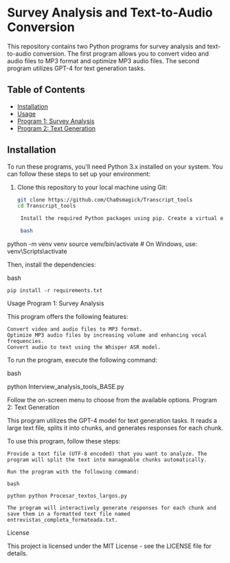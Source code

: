 # Survey Analysis and Text-to-Audio Conversion

This repository contains two Python programs for survey analysis and text-to-audio conversion. The first program allows you to convert video and audio files to MP3 format and optimize MP3 audio files. The second program utilizes GPT-4 for text generation tasks.

## Table of Contents

- [Installation](#installation)
- [Usage](#usage)
- [Program 1: Survey Analysis](#program-1-survey-analysis)
- [Program 2: Text Generation](#program-2-text-generation)

## Installation

To run these programs, you'll need Python 3.x installed on your system. You can follow these steps to set up your environment:

1. Clone this repository to your local machine using Git:

   ```bash
   git clone https://github.com/Cha0smagick/Transcript_tools
   cd Transcript_tools

    Install the required Python packages using pip. Create a virtual environment first (optional but recommended) and activate it:

    bash

python -m venv venv
source venv/bin/activate  # On Windows, use: venv\Scripts\activate

Then, install the dependencies:

bash

    pip install -r requirements.txt

Usage
Program 1: Survey Analysis

This program offers the following features:

    Convert video and audio files to MP3 format.
    Optimize MP3 audio files by increasing volume and enhancing vocal frequencies.
    Convert audio to text using the Whisper ASR model.

To run the program, execute the following command:

bash

python Interview_analysis_tools_BASE.py

Follow the on-screen menu to choose from the available options.
Program 2: Text Generation

This program utilizes the GPT-4 model for text generation tasks. It reads a large text file, splits it into chunks, and generates responses for each chunk.

To use this program, follow these steps:

    Provide a text file (UTF-8 encoded) that you want to analyze. The program will split the text into manageable chunks automatically.

    Run the program with the following command:

    bash

    python python Procesar_textos_largos.py

    The program will interactively generate responses for each chunk and save them in a formatted text file named entrevistas_completa_formateada.txt.

License

This project is licensed under the MIT License - see the LICENSE file for details.
